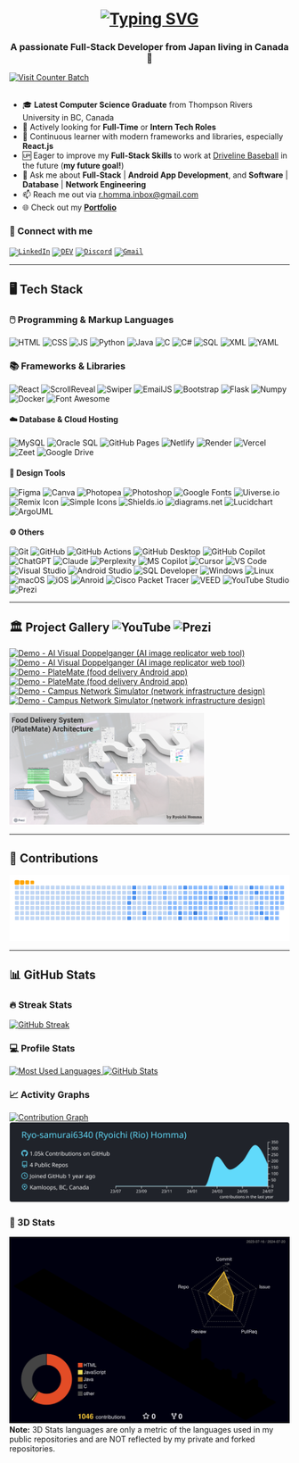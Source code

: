 <!-- INTRO -->
<h1 align="center">
  <a href="https://git.io/typing-svg">
    <img src="https://readme-typing-svg.demolab.com?font=Fira+Code&weight=500&size=35&duration=2000&pause=750&color=187FFF&center=true&vCenter=true&random=false&width=1000&height=70&lines=Hi+There!%F0%9F%91%8B%F0%9F%8F%BB+I'm+Ryoichi+Homma%E2%9A%BE;Your+Future+Favorite+Full-Stack+Developer%F0%9F%91%A8%F0%9F%8F%BB%E2%80%8D%F0%9F%92%BB" alt="Typing SVG" />
  </a>
</h1>

<!-- SUB INTRO -->
<h3 align="center">A passionate Full-Stack Developer from Japan living in Canada🍁</h3>
<a href="https://visitcount.itsvg.in">
  <img src="https://visitcount.itsvg.in/api?id=Ryo-samurai6340&label=Profile%20Views&color=1&icon=5&pretty=true" alt="Visit Counter Batch" />
</a>
<br/><br/>

- 🎓 **Latest Computer Science Graduate** from Thompson Rivers University in BC, Canada
- 💼 Actively looking for **Full-Time** or **Intern Tech Roles**
- 🌱 Continuous learner with modern frameworks and libraries, especially **React.js**
- 🆙 Eager to improve my **Full-Stack Skills** to work at [Driveline Baseball](https://www.drivelinebaseball.com/) in the future (**my future goal!**)
- 💬 Ask me about **Full-Stack** | **Android App Development**, and **Software** | **Database** | **Network Engineering**
- 📫 Reach me out via [r.homma.inbox@gmail.com](mailto:r.homma.inbox@gmail.com)
- 🌐 Check out my **[Portfolio](https://ryoichihomma.me/)**

### 🔗 Connect with me
<code>[![LinkedIn](https://skillicons.dev/icons?i=linkedin)](https://www.linkedin.com/in/ryoichihomma-jp-ca/)</code>
<code>[![DEV](https://skillicons.dev/icons?i=devto)](https://dev.to/ryoichihomma)</code>
<code>[![Discord](https://skillicons.dev/icons?i=discord)](https://discord.com/users/1233363421207199827/)</code>
<code>[![Gmail](https://skillicons.dev/icons?i=gmail)](mailto:r.homma.inbox@gmail.com)</code>

<!--
[![LinkedIn](https://img.shields.io/badge/LinkedIn-0077B5?style=for-the-badge&logo=linkedin&logoColor=white)](https://www.linkedin.com/in/ryoichihomma-jp-ca/)
[![DEV](https://img.shields.io/badge/dev.to-0A0A0A?style=for-the-badge&logo=devdotto&logoColor=white)](https://dev.to/ryoichihomma)
[![YouTube](https://img.shields.io/badge/YouTube-FF0000?style=for-the-badge&logo=youtube&logoColor=white)](https://www.youtube.com/@rh.project_gallery)
[![Discord](https://img.shields.io/badge/Discord-5865F2?style=for-the-badge&logo=discord&logoColor=white)](https://discord.com/users/1233363421207199827/)
[![Gmail](https://img.shields.io/badge/Gmail-D14836?style=for-the-badge&logo=gmail&logoColor=white)](mailto:r.homma.inbox@gmail.com)
[![Portfolio](https://img.shields.io/badge/Portfolio-255E63?style=for-the-badge&logo=About.me&logoColor=white)](https://ryoichihomma.me/)
-->

<hr/>

<!-- TECK STACK -->
## 🖥️ Tech Stack
### 🖱️ Programming & Markup Languages
![HTML](https://img.shields.io/badge/HTML5-%23E34F26?style=for-the-badge&logo=HTML5&logoColor=white&logoSize=auto)
![CSS](https://img.shields.io/badge/CSS3-%231572B6?style=for-the-badge&logo=CSS3&logoColor=white&logoSize=auto)
![JS](https://img.shields.io/badge/JavaScript-%23F7DF1E?style=for-the-badge&logo=javascript&logoColor=black&logoSize=auto)
![Python](https://img.shields.io/badge/Python-%233776AB?style=for-the-badge&logo=python&logoColor=%23FFE873&logoSize=auto)
![Java](https://custom-icon-badges.demolab.com/badge/Java-%235382A1.svg?style=for-the-badge&logo=java&logoColor=%23F89820&logoSize=auto)
![C](https://custom-icon-badges.demolab.com/badge/C-%2303599C.svg?style=for-the-badge&logo=c-in-hexagon&logoColor=white&logoSize=auto)
![C#](https://custom-icon-badges.demolab.com/badge/C%23-68217A.svg?style=for-the-badge&logo=cs2&logoColor=white&logoSize=auto)
![SQL](https://custom-icon-badges.demolab.com/badge/SQL-%23FF1493.svg?style=for-the-badge&logo=database&logoColor=white&logoSize=auto)
![XML](https://img.shields.io/badge/SVG%20%26%20XML-%23FFA500?style=for-the-badge&logo=svg&logoColor=white&logoSize=auto)
![YAML](https://img.shields.io/badge/YAML-%23CB171E?style=for-the-badge&logo=yaml&logoSize=auto)

### 📚 Frameworks & Libraries
![React](https://img.shields.io/badge/React.js-%2361DAFB?style=for-the-badge&logo=react&logoColor=%2361DAFB&logoSize=auto&labelColor=grey)
![ScrollReveal](https://img.shields.io/badge/ScrollReveal.js-%23FFCB36?style=for-the-badge&logo=ScrollReveal&logoColor=black&logoSize=auto)
![Swiper](https://img.shields.io/badge/Swiper.js-%236332F6?style=for-the-badge&logo=Swiper&logoSize=auto)
![EmailJS](https://custom-icon-badges.demolab.com/badge/EmailJS-%23ff8434?style=for-the-badge&logo=emailjs&logoSize=auto&labelColor=%23F3F3F3)
![Bootstrap](https://img.shields.io/badge/Bootstrap-%237952B3?style=for-the-badge&logo=bootstrap&logoColor=white&logoSize=auto)
![Flask](https://img.shields.io/badge/Flask-%23000000?style=for-the-badge&logo=flask&logoColor=white&logoSize=auto)
![Numpy](https://img.shields.io/badge/NumPy-%23013243?style=for-the-badge&logo=numpy&logoSize=auto)
![Docker](https://img.shields.io/badge/Docker-%232496ED?style=for-the-badge&logo=docker&logoColor=white&logoSize=auto)
![Font Awesome](https://img.shields.io/badge/Font%20Awesome-%23538DD7?style=for-the-badge&logo=font%20awesome&logoColor=white&logoSize=auto)

#### ☁️ Database & Cloud Hosting
![MySQL](https://img.shields.io/badge/MySQL-%234479A1?style=flat-square&logo=mysql&logoColor=white&logoSize=auto)
![Oracle SQL](https://img.shields.io/badge/Oracle%20SQL-%23F80000?style=flat-square&logo=oracle&logoColor=white&logoSize=auto)
![GitHub Pages](https://img.shields.io/badge/GitHub%20Pages-%23222222?style=flat-square&logo=github&logoSize=auto)
![Netlify](https://img.shields.io/badge/Netlify-%2300C7B7?style=flat-square&logo=netlify&logoColor=%2300C7B7&logoSize=auto&labelColor=grey)
![Render](https://img.shields.io/badge/Render-%23FFF?style=flat-square&logo=render&logoColor=black&logoSize=auto)
![Vercel](https://img.shields.io/badge/Vercel-%23000000?style=flat-square&logo=vercel&logoSize=auto)
![Zeet](https://custom-icon-badges.demolab.com/badge/Zeet-grey?style=flat-square&logo=zeet&logoSize=auto)
![Google Drive](https://img.shields.io/badge/Google%20Drive-%234285F4?style=flat-square&logo=google%20drive&logoColor=white&logoSize=auto)

#### 📐 Design Tools
![Figma](https://img.shields.io/badge/Figma-%23F24E1E?style=flat-square&logo=figma&logoColor=white&logoSize=auto)
![Canva](https://img.shields.io/badge/Canva-%2300C4CC?style=flat-square&logo=canva&logoColor=white&logoSize=auto)
![Photopea](https://img.shields.io/badge/Photopea-%2318A497?style=flat-square&logo=photopea&logoColor=white&logoSize=auto)
![Photoshop](https://img.shields.io/badge/Photoshop-%2331A8FF?style=flat-square&logo=adobe-photoshop&logoColor=%23001833&logoSize=auto)
![Google Fonts](https://img.shields.io/badge/Google%20Fonts-%234285F4?style=flat-square&logo=google%20fonts&logoColor=white&logoSize=auto)
![Uiverse.io](https://custom-icon-badges.demolab.com/badge/Uiverse.io-grey?style=flat-square&logo=uiverse-io&logoSize=auto)
![Remix Icon](https://img.shields.io/badge/Remix%20Icon-%230066ff?style=flat-square&logo=remix&logoSize=auto)
![Simple Icons](https://img.shields.io/badge/Simple%20Icons-%23111111?style=flat-square&logo=simple%20icons&logoSize=auto)
![Shields.io](https://img.shields.io/badge/Shields.io-%2397CA00?style=flat-square&logo=shields.io&logoSize=auto&labelColor=%23555555)
![diagrams.net](https://img.shields.io/badge/diagrams.net-%23F08705?style=flat-square&logo=diagrams.net&logoColor=white&logoSize=auto)
![Lucidchart](https://custom-icon-badges.demolab.com/badge/Lucidchart-%23f96b13?style=flat-square&logo=lucidchart&logoSize=auto&labelColor=%23F3F3F3)
![ArgoUML](https://custom-icon-badges.demolab.com/badge/ArgoUML-%238DAED3?style=flat-square&logo=argo-uml&logoSize=auto)

#### ⚙️ Others
![Git](https://img.shields.io/badge/Git-%23F05032?style=flat-square&logo=git&logoColor=white&logoSize=auto)
![GitHub](https://img.shields.io/badge/GitHub-%23181717?style=flat-square&logo=GitHub&logoColor=white&logoSize=auto)
![GitHub Actions](https://img.shields.io/badge/GitHub%20Actions-%232088FF?style=flat-square&logo=GitHub%20actions&logoColor=white&logoSize=auto)
![GitHub Desktop](https://img.shields.io/badge/GitHub%20Desktop-%238034A9?style=flat-square&logo=GitHub&logoColor=white&logoSize=auto)
![GitHub Copilot](https://img.shields.io/badge/GitHub%20Copilot-%23000000?style=flat-square&logo=github%20copilot&logoColor=white&logoSize=auto)
![ChatGPT](https://img.shields.io/badge/ChatGPT-74aa9c?style=flat-square&logo=openai&logoColor=white&logoSize=auto)
![Claude](https://custom-icon-badges.demolab.com/badge/Claude-%23f3e9d7?style=flat-square&logo=claude&logoSize=auto)
![Perplexity](https://img.shields.io/badge/Perplexity-%231FB8CD?style=flat-square&logo=perplexity&logoColor=white&logoSize=auto)
![MS Copilot](https://custom-icon-badges.demolab.com/badge/Microsoft%20Copilot-%23F3F3F3?style=flat-square&logo=microsoft-copilot&logoSize=auto)
![Cursor](https://custom-icon-badges.demolab.com/badge/Cursor-grey?style=flat-square&logo=cursor-ai&logoSize=auto)
![VS Code](https://custom-icon-badges.demolab.com/badge/VS%20Code-%230078D4?style=flat-square&logo=vs-code&logoSize=auto&labelColor=%23F3F3F3)
![Visual Studio](https://custom-icon-badges.demolab.com/badge/Visual%20Studio-%235C2D91.svg?style=flat-square&logo=visual-studio&logoSize=auto&labelColor=%23F3F3F3)
![Android Studio](https://img.shields.io/badge/Android%20Studio-%233DDC84?style=flat-square&logo=android-studio&logoColor=white&logoSize=auto)
![SQL Developer](https://custom-icon-badges.demolab.com/badge/SQL%20Developer-%23BAD0EF.svg?style=flat-square&logo=sql-developer&logoSize=auto&labelColor=%23F3F3F3)
![Windows](https://custom-icon-badges.demolab.com/badge/Windows-%230078D6?style=flat-square&logo=windows&logoSize=auto&labelColor=%23F3F3F3)
![Linux](https://img.shields.io/badge/Linux-%23FCC624?style=flat-square&logo=linux&logoColor=black&logoSize=auto)
![macOS](https://custom-icon-badges.demolab.com/badge/macOS-%23000000?style=flat-square&logo=mac-os&logoSize=auto)
![iOS](https://img.shields.io/badge/iOS-%23000000?style=flat-square&logo=apple&logoSize=auto)
![Anroid](https://img.shields.io/badge/Android-%2334A853?style=flat-square&logo=android&logoColor=white&logoSize=auto)
![Cisco Packet Tracer](https://img.shields.io/badge/Cisco%20Packet%20Tracer-%231BA0D7?style=flat-square&logo=cisco&logoSize=auto&labelColor=grey)
![VEED](https://img.shields.io/badge/VEED-%23B6FF60?style=flat-square&logo=veed&logoSize=auto&labelColor=black)
![YouTube Studio](https://img.shields.io/badge/YouTube%20Studio-%23FF0000?style=flat-square&logo=youtube%20studio&logoSize=auto)
![Prezi](https://img.shields.io/badge/Prezi-%233181FF?style=flat-square&logo=prezi&logoColor=white&logoSize=auto)

<hr/>

<!-- PROJECT -->
## 🏛️ Project Gallery ![YouTube](https://img.shields.io/badge/YouTube-%23FF0000?style=plastic&logo=youtube&logoSize=amd) ![Prezi](https://img.shields.io/badge/Prezi-%233181FF?style=plastic&logo=prezi&logoColor=white&logoSize=auto)
<!-- BEGIN YOUTUBE-CARDS -->
[![Demo - AI Visual Doppelganger (AI image replicator web tool)](https://ytcards.demolab.com/?id=VT6eddrVVOA&title=Demo+-+AI+Visual+Doppelganger+%28AI+image+replicator+web+tool%29&lang=en&timestamp=1715155400&background_color=%23c9d9f2&title_color=%2324292f&stats_color=%2357606a&max_title_lines=2&width=250&border_radius=5&duration=200 "Demo - AI Visual Doppelganger (AI image replicator web tool)")](https://www.youtube.com/watch?v=VT6eddrVVOA#gh-dark-mode-only)[![Demo - AI Visual Doppelganger (AI image replicator web tool)](https://ytcards.demolab.com/?id=VT6eddrVVOA&title=Demo+-+AI+Visual+Doppelganger+%28AI+image+replicator+web+tool%29&lang=en&timestamp=1715155400&background_color=%230d1117&title_color=%23ffffff&stats_color=%23dedede&max_title_lines=2&width=250&border_radius=5&duration=200 "Demo - AI Visual Doppelganger (AI image replicator web tool)")](https://www.youtube.com/watch?v=VT6eddrVVOA#gh-light-mode-only)
[![Demo - PlateMate (food delivery Android app)](https://ytcards.demolab.com/?id=N_yUfrnbgWI&title=Demo+-+PlateMate+%28food+delivery+Android+app%29&lang=en&timestamp=1715155396&background_color=%23c9d9f2&title_color=%2324292f&stats_color=%2357606a&max_title_lines=2&width=250&border_radius=5&duration=244 "Demo - PlateMate (food delivery Android app)")](https://www.youtube.com/watch?v=N_yUfrnbgWI#gh-dark-mode-only)[![Demo - PlateMate (food delivery Android app)](https://ytcards.demolab.com/?id=N_yUfrnbgWI&title=Demo+-+PlateMate+%28food+delivery+Android+app%29&lang=en&timestamp=1715155396&background_color=%230d1117&title_color=%23ffffff&stats_color=%23dedede&max_title_lines=2&width=250&border_radius=5&duration=244 "Demo - PlateMate (food delivery Android app)")](https://www.youtube.com/watch?v=N_yUfrnbgWI#gh-light-mode-only)
[![Demo - Campus Network Simulator (network infrastructure design)](https://ytcards.demolab.com/?id=ayVUSVRPLqE&title=Demo+-+Campus+Network+Simulator+%28network+infrastructure+design%29&lang=en&timestamp=1715155393&background_color=%23c9d9f2&title_color=%2324292f&stats_color=%2357606a&max_title_lines=2&width=250&border_radius=5&duration=403 "Demo - Campus Network Simulator (network infrastructure design)")](https://www.youtube.com/watch?v=ayVUSVRPLqE#gh-dark-mode-only)[![Demo - Campus Network Simulator (network infrastructure design)](https://ytcards.demolab.com/?id=ayVUSVRPLqE&title=Demo+-+Campus+Network+Simulator+%28network+infrastructure+design%29&lang=en&timestamp=1715155393&background_color=%230d1117&title_color=%23ffffff&stats_color=%23dedede&max_title_lines=2&width=250&border_radius=5&duration=403 "Demo - Campus Network Simulator (network infrastructure design)")](https://www.youtube.com/watch?v=ayVUSVRPLqE#gh-light-mode-only)
<!-- END YOUTUBE-CARDS -->
<a href="https://prezi.com/view/kiFUg0jNey3zD5mN1ctl/">
  <img src="https://github.com/Ryo-samurai6340/Ryo-samurai6340/blob/main/img/PlateMateArchitecture.png" alt="PlateMate Architecture" width="350" height="200">
</a>

<hr/>

<!-- CONTRIBUTIONS -->
## 🐍 Contributions
<picture>
  <source media="(prefers-color-scheme: dark)" srcset="https://raw.githubusercontent.com/Ryo-samurai6340/Ryo-samurai6340/output/github-contribution-grid-snake-dark.svg">
  <source media="(prefers-color-scheme: light)" srcset="https://raw.githubusercontent.com/Ryo-samurai6340/Ryo-samurai6340/output/github-contribution-grid-snake.gif">
  <img alt="Contribution Animation" src="https://raw.githubusercontent.com/Ryo-samurai6340/Ryo-samurai6340/output/github-contribution-grid-snake.gif">
</picture>

<hr/>

<!-- STATS -->
## 📊 GitHub Stats
### 🔥 Streak Stats
<a href="https://git.io/streak-stats">
  <img alt="GitHub Streak" src="https://streak-stats.demolab.com?user=Ryo-samurai6340&theme=holi-theme&date_format=j%20M%5B%20Y%5D&dates=local&timezone=America/Vancouver">
</a>

### 💻 Profile Stats
<!--
<a href='https://github.com/Ryo-samurai6340/github-stats-transparent'>
  <img alt="Most Used Languages Card" src="https://raw.githubusercontent.com/ryo-samurai6340/github-stats-transparent/output/generated/languages.svg">
</a>
-->
<a href="https://github.com/Ryo-samurai6340/github-readme-stats?tab=readme-ov-file">
  <img alt="Most Used Languages" src="https://github-readme-stats-sigma-opal-34.vercel.app/api/top-langs/?username=Ryo-samurai6340&layout=compact&theme=holi&langs_count=20">
  <img alt="GitHub Stats" src="https://github-readme-stats-sigma-opal-34.vercel.app/api?username=Ryo-samurai6340&show_icons=true&theme=holi&rank_icon=github&hide=stars,contribs">
</a>

### 📈 Activity Graphs
<a href="https://github.com/Ryo-samurai6340/github-readme-activity-graph">
  <img alt="Contribution Graph" src="https://github-readme-activity-graph-tan.vercel.app/graph/?username=Ryo-samurai6340&theme=react-dark" />
</a>
<a href="https://github.com/Ryo-samurai6340/github-profile-summary-cards">
  <img alt="GitHub Summary" src="https://raw.githubusercontent.com/Ryo-samurai6340/Ryo-samurai6340/main/profile-summary-card-output/react/0-profile-details.svg">
<!--   <img alt="GitHub Commits" src="https://raw.githubusercontent.com/Ryo-samurai6340/Ryo-samurai6340/main/profile-summary-card-output/react/4-productive-time.svg"> -->
</a>

### 🧊 3D Stats
![](./profile-3d-contrib/profile-night-rainbow.svg)
<b>Note:</b> 3D Stats languages are only a metric of the languages used in my public repositories and are NOT reflected by my private and forked repositories.
